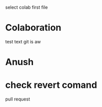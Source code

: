 
 select colab first file

 # Colaboration


   test text git is aw

  


   # Anush



  # check revert comand


pull request
